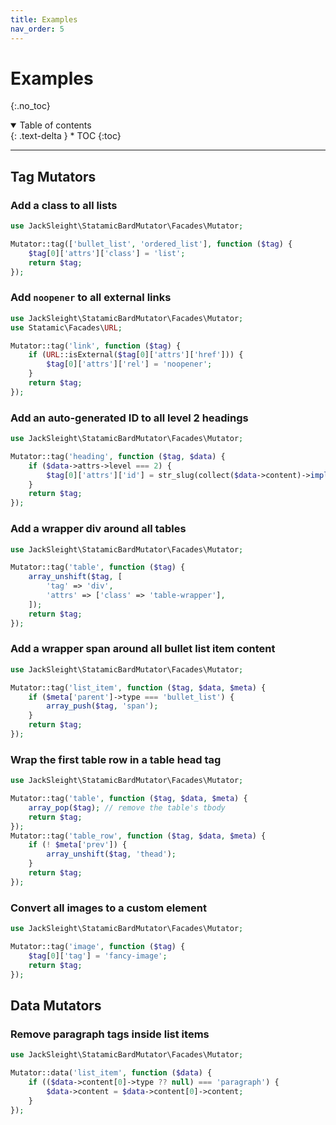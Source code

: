 ```yaml
---
title: Examples
nav_order: 5
---
```


# Examples
{:.no_toc}

<details open markdown="block">
  <summary>
      Table of contents
  </summary>
  {: .text-delta }
* TOC
{:toc}
</details>

---

## Tag Mutators

### Add a class to all lists

```php
use JackSleight\StatamicBardMutator\Facades\Mutator;

Mutator::tag(['bullet_list', 'ordered_list'], function ($tag) {
    $tag[0]['attrs']['class'] = 'list';
    return $tag;
});
```

### Add `noopener` to all external links

```php
use JackSleight\StatamicBardMutator\Facades\Mutator;
use Statamic\Facades\URL;

Mutator::tag('link', function ($tag) {
    if (URL::isExternal($tag[0]['attrs']['href'])) {
        $tag[0]['attrs']['rel'] = 'noopener';
    }
    return $tag;
});
```

### Add an auto-generated ID to all level 2 headings

```php
use JackSleight\StatamicBardMutator\Facades\Mutator;

Mutator::tag('heading', function ($tag, $data) {
    if ($data->attrs->level === 2) {
        $tag[0]['attrs']['id'] = str_slug(collect($data->content)->implode('text', ''));
    }
    return $tag;
});
```

### Add a wrapper div around all tables

```php
use JackSleight\StatamicBardMutator\Facades\Mutator;

Mutator::tag('table', function ($tag) {
    array_unshift($tag, [
        'tag' => 'div',
        'attrs' => ['class' => 'table-wrapper'],
    ]);
    return $tag;
});
```

### Add a wrapper span around all bullet list item content

```php
use JackSleight\StatamicBardMutator\Facades\Mutator;

Mutator::tag('list_item', function ($tag, $data, $meta) {
    if ($meta['parent']->type === 'bullet_list') {
        array_push($tag, 'span');
    }
    return $tag;
});
```

### Wrap the first table row in a table head tag

```php
use JackSleight\StatamicBardMutator\Facades\Mutator;

Mutator::tag('table', function ($tag, $data, $meta) {
    array_pop($tag); // remove the table's tbody
    return $tag;
});
Mutator::tag('table_row', function ($tag, $data, $meta) {
    if (! $meta['prev']) {
        array_unshift($tag, 'thead');
    }
    return $tag;
});
```

### Convert all images to a custom element

```php
use JackSleight\StatamicBardMutator\Facades\Mutator;

Mutator::tag('image', function ($tag) {
    $tag[0]['tag'] = 'fancy-image';
    return $tag;
});
```

## Data Mutators

### Remove paragraph tags inside list items

```php
use JackSleight\StatamicBardMutator\Facades\Mutator;

Mutator::data('list_item', function ($data) {
    if (($data->content[0]->type ?? null) === 'paragraph') {
        $data->content = $data->content[0]->content;
    }
});
```